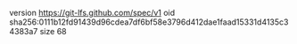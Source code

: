 version https://git-lfs.github.com/spec/v1
oid sha256:0111b12fd91439d96cdea7df6bf58e3796d412dae1faad15331d4135c34383a7
size 68

